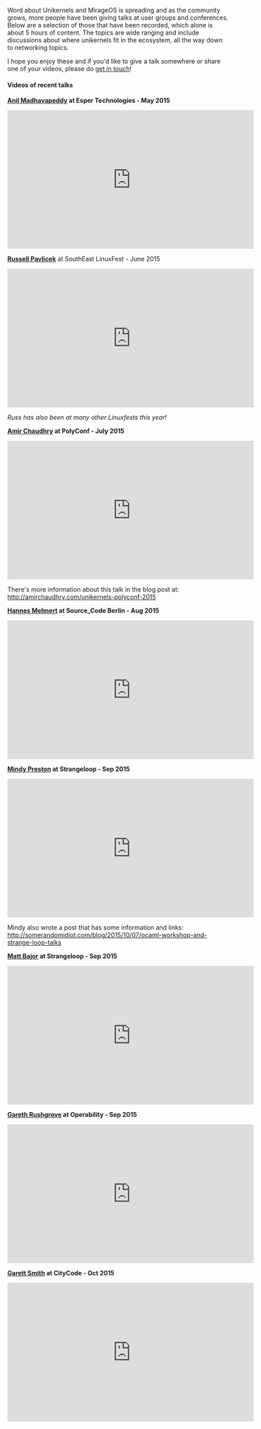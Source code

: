 Word about Unikernels and MirageOS is spreading and as the community grows,
more people have been giving talks at user groups and conferences. Below are a
selection of those that have been recorded, which alone is about 5 hours of
content.  The topics are wide ranging and include discussions about where
unikernels fit in the ecosystem, all the way down to networking topics.

I hope you enjoy these and if you'd like to give a talk somewhere or share
one of your videos, please do [get in touch][mail]!

#### Videos of recent talks

**[Anil Madhavapeddy][anil] at Esper Technologies - May 2015**
<div class="flex-video">
<iframe width="560" height="315" src="https://www.youtube-nocookie.com/embed/bC7rTUEZfmI" frameborder="0" allowfullscreen></iframe>
</div>

**[Russell Pavlicek][russ]** at SouthEast LinuxFest - June 2015
<div class="flex-video">
<iframe width="560" height="315" src="https://www.youtube-nocookie.com/embed/8UgiPODw3CY" frameborder="0" allowfullscreen></iframe>
</div>

*Russ has also been at many other Linuxfests this year!*

**[Amir Chaudhry][amir] at PolyConf - July 2015**
<div class="flex-video">
<iframe width="560" height="315" src="https://www.youtube-nocookie.com/embed/nZLy19eRWLk" frameborder="0" allowfullscreen></iframe>
</div>

There's more information about this talk in the blog post at:
<http://amirchaudhry.com/unikernels-polyconf-2015>

**[Hannes Mehnert][hannes] at Source_Code Berlin - Aug 2015**
<div class="flex-video">
<iframe width="560" height="315" src="https://www.youtube-nocookie.com/embed/PTtI8hpR7hQ" frameborder="0" allowfullscreen></iframe>
</div>

**[Mindy Preston][mindy] at Strangeloop - Sep 2015**
<div class="flex-video">
<iframe width="560" height="315" src="https://www.youtube-nocookie.com/embed/GNc1t6Q5Dls" frameborder="0" allowfullscreen></iframe>
</div>

Mindy also wrote a post that has some information and links:
<http://somerandomidiot.com/blog/2015/10/07/ocaml-workshop-and-strange-loop-talks>

**[Matt Bajor][matt] at Strangeloop - Sep 2015**
<div class="flex-video">
<iframe width="560" height="315" src="https://www.youtube-nocookie.com/embed/W9F4pn9Lngc" frameborder="0" allowfullscreen></iframe>
</div>

**[Gareth Rushgrove][gareth] at Operability - Sep 2015**
<div class="flex-video">
<iframe width="560" height="315" src="https://www.youtube-nocookie.com/embed/nxofKgwgjHs" frameborder="0" allowfullscreen></iframe>
</div>

**[Garett Smith][garett] at CityCode - Oct 2015**
<div class="flex-video">
<iframe width="560" height="315" src="https://www.youtube-nocookie.com/embed/cUvNths_5RA" frameborder="0" allowfullscreen></iframe>
</div>

[mail]: mailto:mirageos-devel@lists.xenproject.org
[anil]: http://anil.recoil.org
[russ]: https://twitter.com/RCPavlicek
[amir]: http://amirchaudhry.com
[hannes]: https://github.com/hannesm
[mindy]: http://somerandomidiot.com
[matt]: https://twitter.com/mattbajor
[gareth]: https://twitter.com/garethr
[garett]: https://twitter.com/gar1t
